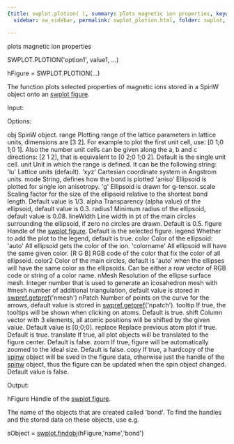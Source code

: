 ```yaml
---
{title: swplot.plotion( ), summary: plots magnetic ion properties, keywords: sample,
  sidebar: sw_sidebar, permalink: swplot_plotion.html, folder: swplot, mathjax: 'true'}

---
```

plots magnetic ion properties
 
SWPLOT.PLOTION('option1', value1, ...)
 
hFigure = SWPLOT.PLOTION(...)
 
The function plots selected properties of magnetic ions stored in a SpinW
object onto an [swplot figure](swplot_figure.html).
 
Input:
 
Options:
 
obj       SpinW object.
range     Plotting range of the lattice parameters in lattice units,
          dimensions are [3 2]. For example to plot the first unit cell,
          use: [0 1;0 1;0 1]. Also the number unit cells can be given
          along the a, b and c directions: [2 1 2], that is equivalent to
          [0 2;0 1;0 2]. Default is the single unit cell.
unit      Unit in which the range is defined. It can be the following
          string:
              'lu'        Lattice units (default).
              'xyz'       Cartesian coordinate system in Angstrom units.
mode      String, defines how the bond is plotted
              'aniso'     Ellipsoid is plotted for single ion anisotropy.
              'g'     	Ellipsoid is drawn for g-tensor.
scale     Scaling factor for the size of the ellipsoid relative to the 
          shortest bond length. Default value is 1/3.
alpha     Transparency (alpha value) of the ellipsoid, default value is 
          0.3.
radius1   Minimum radius of the ellipsoid, default value is 0.08.
lineWidth Line width in pt of the main circles surrounding the ellipsoid, 
          if zero no circles are drawn. Default is 0.5.
figure    Handle of the [swplot figure](swplot_figure.html). Default is the selected figure.
legend    Whether to add the plot to the legend, default is true.
color     Color of the ellipsoid:
              'auto'      All ellipsoid gets the color of the ion.
              'colorname' All ellipsoid will have the same given color.
              [R G B]     RGB code of the color that fix the color of all
                          ellipsoid.
color2    Color of the main circles, default is 'auto' when the ellipses
          will have the same color as the ellipsoids. Can be either a row
          vector of RGB code or string of a color name.
nMesh     Resolution of the ellipse surface mesh. Integer number that is
          used to generate an icosahedron mesh with #mesh number of
          additional triangulation, default value is stored in
          [swpref.getpref](swpref_getpref.html)('nmesh')
nPatch    Number of points on the curve for the arrows, default
          value is stored in [swpref.getpref](swpref_getpref.html)('npatch').
tooltip   If true, the tooltips will be shown when clicking on atoms.
          Default is true.
shift     Column vector with 3 elements, all atomic positions will be
          shifted by the given value. Default value is [0;0;0].
replace   Replace previous atom plot if true. Default is true.
translate If true, all plot objects will be translated to the figure
          center. Default is false.
zoom      If true, figure will be automatically zoomed to the ideal size.
          Default is false.
copy      If true, a hardcopy of the [spinw](spinw.html) object will be sved in the
          figure data, otherwise just the handle of the [spinw](spinw.html) object, 
          thus the figure can be updated when the spin object changed.
          Default value is false. 
 
Output:
 
hFigure           Handle of the [swplot figure](swplot_figure.html).
 
The name of the objects that are created called 'bond'. To find the
handles and the stored data on these objects, use e.g.
 
  sObject = [swplot.findobj](swplot_findobj.html)(hFigure,'name','bond')
 


